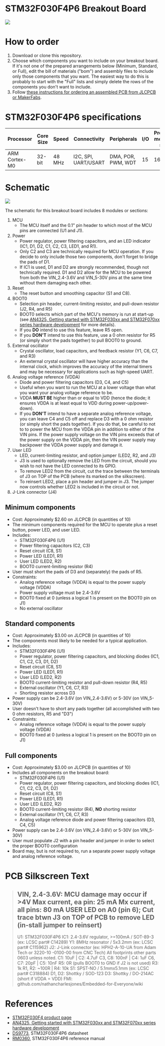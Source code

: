 # STM32F030F4P6 Breakout Board
![](https://github.com/nathancharlesjones/STM32F030F4P6-breakout-board/blob/master/STM32F030F4P6_PCB.png)

# How to order
1. Download or clone this repository.
2. Choose which components you want to include on your breakout board. If it's not one of the prepared arrangements below (Minimum, Standard, or Full), edit the bill of materials ("bom") and assembly files to include only those components that you want. The easiest way to do this is probably to start with the "Full" lists and simply delete the rows of the components you don't want to include.
3. Follow [these instructions for ordering an assembled PCB from JLCPCB or MakerFabs](https://github.com/nathancharlesjones/Embedded-for-Everyone/wiki/3.-Building-a-circuit-on-a-PCB-and-connecting-it-to-the-rest-of-the-embedded-device#ordering-an-assembled-pcb).

# STM32F030F4P6 specifications
|Processor|Core Size|Speed|Connectivity|Peripherals|I/O|Program memory size|RAM size|Data converters|
|---|---|---|---|---|---|---|---|---|
|ARM Cortex-M0|32-bit|48 MHz|I2C, SPI, UART/USART|DMA, POR, PWM, WDT|15|16 kB|4 kB|ADC: 11x 12-bit|

# Schematic
![](https://github.com/nathancharlesjones/STM32F030F4P6-breakout-board/blob/master/STM32F030F4P6_Schematic.png)

The schematic for this breakout board includes 8 modules or sections:
1. MCU
   - The MCU itself and the 0.1" pin header to which most of the MCU pins are connected (U1 and J1).
2. Power 
   - Power regulator, power filtering capacitors, and an LED indicator (IC1, D1, D2, C1, C2, C3, LED1, and R1).
   - Only C2 and C3 are technically required for MCU operation. If you decide to only include those two components, don't forget to bridge the pads of D1.
   - If IC1 is used, D1 and D2 are strongly recommended, though not technically required. D1 and D2 allow for the MCU to be powered from both the VIN_2.4-3.6V and VIN_5-30V pins at the same time without them damaging each other.
3. Reset
   - The reset button and smoothing capacitor (S1 and C8).
4. BOOT0
   - Selection pin header, current-limiting resistor, and pull-down resistor (J2, R4, and R5)
   - BOOT0 selects which part of the MCU's memory is run at start-up (see [AN4325, Getting started with STM32F030xx and STM32F070xx series hardware development](https://www.st.com/content/ccc/resource/technical/document/application_note/91/66/2d/8c/f9/b5/47/55/DM00089834.pdf/files/DM00089834.pdf/jcr:content/translations/en.DM00089834.pdf) for more details).
   - If you **DO** intend to use this feature, leave R5 open.
   - If you **DON'T** intend to use this feature, use a 0 ohm resistor for R5 (or simply short the pads together) to pull BOOT0 to ground.
5. External oscillator
   - Crystal oscillator, load capacitors, and feedback resistor (Y1, C6, C7, and R3)
   - An external crystal oscillator will have higher accuracy than the internal clock, which improves the accuracy of the internal timers and may be necessary for applications such as high-speed UART.
6. Analog voltage reference (VDDA)
   - Diode and power filtering capacitors (D3, C4, and C5)
   - Useful when you want to run the MCU at a lower voltage than what you want your analog voltage reference to be.
   - VDDA **MUST BE** higher than or equal to VDD (hence the diode; it ensures VDDA is at least equal to VDD during power-up/power-down).
   - If you **DON'T** intend to have a separate analog reference voltage, you can leave C4 and C5 off and replace D3 with a 0 ohm resistor (or simply short the pads together). If you do that, be careful to not to to power the MCU from the VDDA pin in addition to either of the VIN pins. If the power supply voltage on the VIN pins exceeds that of the power supply on the VDDA pin, then the VIN power supply may backpower the VDDA power supply and damage it.
7. User LED
   - LED, current-limiting resistor, and option jumper (LED2, R2, and J3)
   - J3 is used to optionally remove the LED from the circuit, should you wish to not have the LED connected to its GPIO.
   - To remove LED2 from the circuit, cut the trace between the terminals of J3 on TOP of the PCB (where its marked on the silkscreen).
   - To reinsert LED2, place a pin header and jumper in J3. The jumper now controls whether LED2 is included in the circuit or not.
8. J-Link connector (J4)

## Minimum components
- Cost: Approximately $2.60 on JLCPCB (in quantities of 10)
- The minimum components required for the MCU to operate plus a reset button, power LED, and user LED.
- Includes:
   - STM32F030F4P6 (U1)
   - Power filtering capacitors (C2, C3)
   - Reset circuit (C8, S1)
   - Power LED (LED1, R1)
   - User LED (LED2, R2)
   - BOOT0 current-limiting resistor (R4)
- User must short the pads of D3 and (separately) the pads of R5.
- Constraints:
   - Analog reference voltage (VDDA) is equal to the power supply voltage (VDDA)
   - Power supply voltage must be 2.4-3.6V
   - BOOT0 fixed at 0 (unless a logical 1 is present on the BOOT0 pin on J1)
   - No external oscillator

## Standard components
- Cost: Approximately $3.00 on JLCPCB (in quantities of 10)
- The components most likely to be needed for a typical application.
- Includes:
   - STM32F030F4P6 (U1)
   - Power regulator, power filtering capacitors, and blocking diodes (IC1, C1, C2, C3, D1, D2)
   - Reset circuit (C8, S1)
   - Power LED (LED1, R1)
   - User LED (LED2, R2)
   - BOOT0 current-limiting resistor and pull-down resistor (R4, R5)
   - External oscillator (Y1, C6, C7, R3)
   - Shorting resistor across D3
- Power supply can be 2.4-3.6V (on VIN_2.4-3.6V) or 5-30V (on VIN_5-30V)
- User doesn't have to short any pads together (all accomplished with two 0 ohm resistors, R5 and "D3")
- Constraints:
   - Analog reference voltage (VDDA) is equal to the power supply voltage (VDDA)
   - BOOT0 fixed at 0 (unless a logical 1 is present on the BOOT0 pin on J1)

## Full components
- Cost: Approximately $3.00 on JLCPCB (in quantities of 10)
- Includes all components on the breakout board:
   - STM32F030F4P6 (U1)
   - Power regulator, power filtering capacitors, and blocking diodes (IC1, C1, C2, C3, D1, D2)
   - Reset circuit (C8, S1)
   - Power LED (LED1, R1)
   - User LED (LED2, R2)
   - BOOT0 current-limiting resistor (R4), **NO** shorting resistor
   - External oscillator (Y1, C6, C7, R3)
   - Analog voltage reference diode and power filtering capacitors (D3, C4, C5)
- Power supply can be 2.4-3.6V (on VIN_2.4-3.6V) or 5-30V (on VIN_5-30V)
- User must populate J2 with a pin header and jumper in order to select the proper BOOT0 configuration
- Board may, but is not required to, run a separate power supply voltage and analog reference voltage.

# PCB Silkscreen Text
> VIN, 2.4-3.6V: MCU damage may occur if >4V
> Max current, ea pin: 25 mA
> Mx current, all pins: 80 mA
> USER LED on A0 (pin 6); Cut trace btwn J3 on TOP of PCB to remove LED (in-stall jumper to reinsert)
>--------------------
> U1: STM32F030F4P6
> IC1: 2.4-3.6V regulator, >=100mA / SOT-89-3 (ex: LCSC part# C14289)
> Y1: 8MHz resonator / 5x3.2mm (ex: LCSC part# C115962)
> J2: J-Link connector (ex: HPH2-A-10-UA from Adam Tech or 3220-10 -0100-00 from CNC Tech)
> All footprints other parts 0603 unless noted.
> C1: 10uF        | C2: 4.7uF
> C3, C8: 100nF   | C4: 1uF
> C6, C7: 20pF    | C5: 10nF
> R5: 0R (pulls BOOT0 to GND if J2 is not used)
> R3: 1k
> R1, R2: ~100R   | R4: 10k
> S1: SPST-NO / 5.1mmx5.1mm (ex: LCSC part# C318884)
> D1, D2: Shottky / SOD-123
> D3: Shottky / DO-214AC (short if VDDA = VDD)
> FMI: github.com/nathancharlesjones/Embedded-for-Everyone/wiki

# References
- [STM32F030F4 product page](https://www.st.com/content/st_com/en/products/microcontrollers-microprocessors/stm32-32-bit-arm-cortex-mcus/stm32-mainstream-mcus/stm32f0-series/stm32f0x0-value-line/stm32f030f4.html)
- [AN4325, Getting started with STM32F030xx and STM32F070xx series hardware development](https://www.st.com/content/ccc/resource/technical/document/application_note/91/66/2d/8c/f9/b5/47/55/DM00089834.pdf/files/DM00089834.pdf/jcr:content/translations/en.DM00089834.pdf)
- [DS9773](https://www.st.com/resource/en/datasheet/stm32f030f4.pdf), STM32F030F4P6 datasheet
- [RM0360](https://www.st.com/resource/en/reference_manual/dm00091010.pdf), STM32F030F4P6 reference manual
